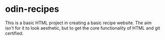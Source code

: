 # odin-recipes

This is a basic HTML project in creating a basic recipe website. The aim isn't for it to look aesthetic, but to get the core functionality of HTML and git certified.
